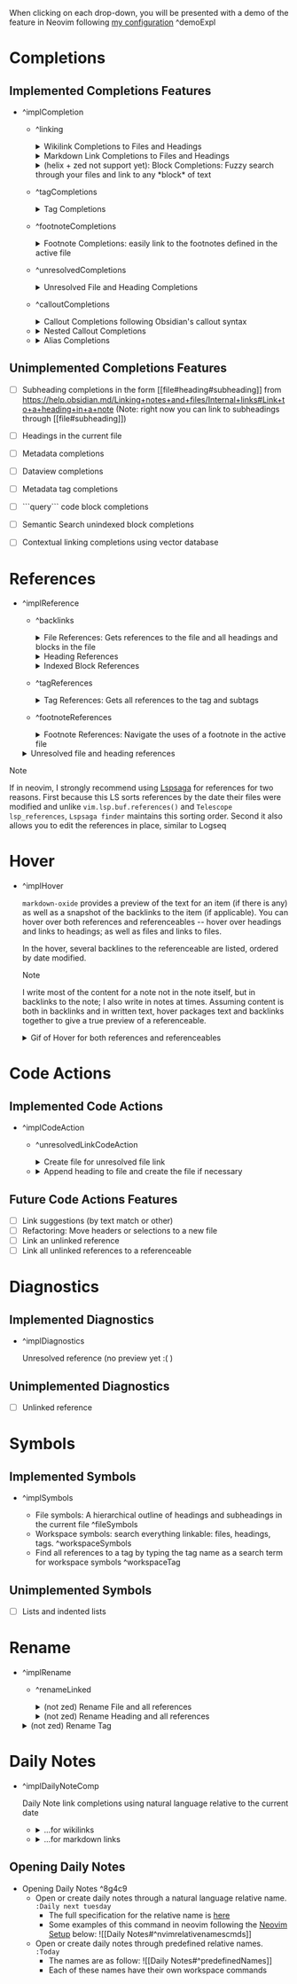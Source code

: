 
When clicking on each drop-down, you will be presented with a demo of the feature in Neovim following [my configuration](https://github.com/Feel-ix-343/Neovim-Config) ^demoExpl

# Completions

## Implemented Completions Features

- ^implCompletion

    - ^linking
        <details>
          <summary>Wikilink Completions to Files and Headings</summary>

        ![wikilinkcompletions](https://github.com/Feel-ix-343/markdown-oxide/assets/88951499/29c4830f-30e5-4094-9f5b-7b39009437da)
          
        </details>

        <details>
            <summary>Markdown Link Completions to Files and Headings</summary>

        ![markdownlinkcompletions](https://github.com/Feel-ix-343/markdown-oxide/assets/88951499/16c8565a-6a28-4df1-a312-e4b158fb9f03)

            
        </details>

        <details>
            <summary>(helix + zed not support yet): Block Completions: Fuzzy search through your files and link to any *block* of text</summary>   

        to use this, type `[[`, and after you press space, completions for every block in the vault will appear; continue typing to fuzzy match the block that you want; finally, select the block; a link will be inserted to the text document and an index (ex ^1j239) will be appended to the block in its respective file. In Neovim, this text will not be written yet into the file (it will be edited in an unsaved buffer) so type `:wall`, and it should be resolved (as long as you have `dynamicRegistration = true` as described in the [Neovim setup](<Getting started with Markdown Oxide Version 0#Neovim>)!

        ![blockcompletions](https://github.com/Feel-ix-343/markdown-oxide/assets/88951499/a48c28a7-55b0-438c-becc-1dfde350fa94)
            
        </details>  


    - ^tagCompletions

        <details>
            <summary>Tag Completions</summary>

        ![tagcompletions](https://github.com/Feel-ix-343/markdown-oxide/assets/88951499/bf20d7ac-171a-4d95-b510-ba323073c0b8)

            
        </details>

    - ^footnoteCompletions
        <details>
            <summary>Footnote Completions: easily link to the footnotes defined in the active file</summary>

        ![footnotecompletions](https://github.com/Feel-ix-343/markdown-oxide/assets/88951499/92a6739d-8a7a-457e-84bd-fde6548aa25a)
            
        </details>

    -  ^unresolvedCompletions
        <details>
            <summary>Unresolved File and Heading Completions</summary>
            
        For those who like to reference things before they are written, `markdown-oxide` has terrific support for unresolved references! It provides completions for unresolved references, provides lsp_references for them, and provides code actions to create files + append headings.  


       ![unresolvedcompletions](https://github.com/Feel-ix-343/markdown-oxide/assets/88951499/96ed1a8e-eea3-4d3f-9557-e51b076fb3fb)

            
        </details>

    -  ^calloutCompletions
        <details>
            <summary>Callout Completions following Obsidian's callout syntax</summary>

        ![calloutcompletions](https://github.com/Feel-ix-343/markdown-oxide/assets/88951499/11cd44f1-cf2e-4f27-92b4-1ed4914356ca)


            
        </details>

    - 
        <details>
            <summary>Nested Callout Completions</summary>

        ![nestedcalloutcompletions](https://github.com/Feel-ix-343/markdown-oxide/assets/88951499/2ae86432-86fd-4327-b6e1-a94a5074db06)

            
        </details>

    - 
        <details>
            <summary>Alias Completions</summary>

        ![alias_completions](https://github.com/Feel-ix-343/markdown-oxide/assets/88951499/d83b2a6a-7b04-4cd4-92a2-ce78eccb4c3a)

            
        </details>


## Unimplemented Completions Features

- [ ] Subheading completions in the form [[file#heading#subheading]] from https://help.obsidian.md/Linking+notes+and+files/Internal+links#Link+to+a+heading+in+a+note (Note: right now you can link to subheadings through [[file#subheading]])
- [ ] Headings in the current file
- [ ] Metadata completions
- [ ] Dataview completions
- [ ] Metadata tag completions
- [ ] \`\`\`query\`\`\` code block completions
- [ ] Semantic Search unindexed block completions
- [ ] Contextual linking completions using vector database


# References

- ^implReference


    - ^backlinks
        <details>
            <summary>File References: Gets references to the file and all headings and blocks in the file</summary>

        ![filereferences](https://github.com/Feel-ix-343/markdown-oxide/assets/88951499/9fbd6051-ef57-42eb-b61b-1cc3ddfb2293)
            
        </details>

        <details>
            <summary>Heading References</summary>

            
        ![headingreferences](https://github.com/Feel-ix-343/markdown-oxide/assets/88951499/50598628-ed27-4a9b-adba-861ca8f933ea)
            
        </details>


        <details>
            <summary>Indexed Block References</summary>

        ![indexedblockreferences](https://github.com/Feel-ix-343/markdown-oxide/assets/88951499/5d92257e-56b8-4209-b990-d25bbaa75a69)

            
        </details>


    - ^tagReferences

        <details>
            <summary>Tag References: Gets all references to the tag and subtags</summary>

        ![tagreferences](https://github.com/Feel-ix-343/markdown-oxide/assets/88951499/d73ac764-2c86-45c9-9403-17b50e6962e4)
            
        </details>

    - ^footnoteReferences
        <details>
            <summary>Footnote References: Navigate the uses of a footnote in the active file</summary>

        ![footnotereferences](https://github.com/Feel-ix-343/markdown-oxide/assets/88951499/25940052-ca6c-4b7c-b334-f0001260c490)

        </details>

    <details>
        <summary>Unresolved file and heading references</summary>

    ![unresolvedreferences](https://github.com/Feel-ix-343/markdown-oxide/assets/88951499/5e5c89c1-fda0-4e80-98b5-3ccce4bd3dbf)


    </details>

> [!NOTE]
> If in neovim, I strongly recommend using [Lspsaga](https://github.com/nvimdev/lspsaga.nvim) for references for two reasons. First because this LS sorts references by the date their files were modified and unlike `vim.lsp.buf.references()` and `Telescope lsp_references`, `Lspsaga finder` maintains this sorting order. Second it also allows you to edit the references in place, similar to Logseq


# Hover

- ^implHover

    `markdown-oxide` provides a preview of the text for an item (if there is any) as well as a snapshot of the backlinks to the item (if applicable). You can hover over both references and referenceables -- hover over headings and links to headings; as well as files and links to files.

    In the hover, several backlines to the referenceable are listed, ordered by date modified.  

    > [!NOTE]
    > I write most of the content for a note not in the note itself, but in backlinks to the note; I also write in notes at times. Assuming content is both in backlinks and in written text, hover packages text and backlinks together to give a true preview of a referenceable. 

    <details>
        <summary>Gif of Hover for both references and referenceables</summary>

    ![hover](https://github.com/Feel-ix-343/markdown-oxide/assets/88951499/ed6d8d48-e700-42f2-8ab6-d0b8d2d038f9)

    </details>

# Code Actions

## Implemented Code Actions

- ^implCodeAction

    - ^unresolvedLinkCodeAction

        <details>
            <summary>Create file for unresolved file link</summary>

        ![codeactionsfile](https://github.com/Feel-ix-343/markdown-oxide/assets/88951499/707955e4-1e54-4f61-ac54-979d9f95b13c)


        </details> 

    - 
        <details>
            <summary>Append heading to file and create the file if necessary</summary>

            
        ![codeactionsheading](https://github.com/Feel-ix-343/markdown-oxide/assets/88951499/02af43aa-5185-406c-adb3-4c2792902761)



        </details>

## Future Code Actions Features

- [ ] Link suggestions (by text match or other)
- [ ] Refactoring: Move headers or selections to a new file
- [ ] Link an unlinked reference
- [ ] Link all unlinked references to a referenceable

# Diagnostics

## Implemented Diagnostics


- ^implDiagnostics

    Unresolved reference (no preview yet :( )

## Unimplemented Diagnostics

- [ ] Unlinked reference

# Symbols

## Implemented Symbols

- ^implSymbols

    - File symbols: A hierarchical outline of headings and subheadings in the current file ^fileSymbols
    - Workspace symbols: search everything linkable: files, headings, tags.        ^workspaceSymbols
    - Find all references to a tag by typing the tag name as a search term for workspace symbols ^workspaceTag

## Unimplemented Symbols

- [ ] Lists and indented lists




# Rename

- ^implRename
    * ^renameLinked

        <details>
            <summary>(not zed) Rename File and all references</summary>

        ![renamefile](https://github.com/Feel-ix-343/markdown-oxide/assets/88951499/3ac404fb-cfcd-4943-81ba-8ab3645831b7)


        </details>

        <details>
            <summary>(not zed) Rename Heading and all references</summary>

        ![renameheading](https://github.com/Feel-ix-343/markdown-oxide/assets/88951499/4227cd57-ca07-4d11-b6e8-afcaba554271)

        </details>

    <details>
        <summary>(not zed) Rename Tag</summary>

    ![renametag](https://github.com/Feel-ix-343/markdown-oxide/assets/88951499/48b8a825-2342-477c-8440-198ab9273a83)


    </details>

# Daily Notes

- ^implDailyNoteComp

    Daily Note link completions using natural language relative to the current date

    - <details>
        <summary>...for wikilinks</summary>

        ![dailynoteswiki](https://github.com/Feel-ix-343/markdown-oxide/assets/88951499/d2505535-ef5e-491a-bd88-ef12be2402ef)


    </details>

    - <details>
        <summary>...for markdown links</summary>

        ![dailynotesmd](https://github.com/Feel-ix-343/markdown-oxide/assets/88951499/23cf2f7c-1956-40b6-bfa9-0349c640516c)

    </details>

## Opening Daily Notes

- Opening Daily Notes   ^8g4c9
    * Open or create daily notes through a natural language relative name. `:Daily next tuesday`
        + The full specification for the relative name is [here](<Daily Notes#Opening Daily Notes>)
        + Some examples of this command in neovim following the [Neovim Setup](<v0 Getting Started Guide#Installation and Possible Editor Config>) below: ![[Daily Notes#^nvimrelativenamescmds]]
    * Open or create daily notes through predefined relative names.  `:Today`
        + The names are as follow: ![[Daily Notes#^predefinedNames]]
        + Each of these names have their own workspace commands

